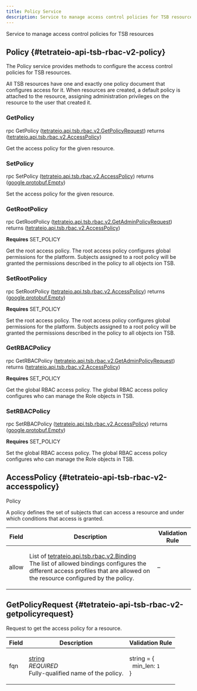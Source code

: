 ```yaml
---
title: Policy Service
description: Service to manage access control policies for TSB resources
---
```



<!-- WARNING: This page is generated. Please take a look at extensions/plugin-service-bridge-api-docs/src/files/doc/page.ejs -->

Service to manage access control policies for TSB resources


## Policy {#tetrateio-api-tsb-rbac-v2-policy}

The Policy service provides methods to configure the access control policies for TSB resources.

All TSB resources have one and exactly one policy document that configures access for it.
When resources are created, a default policy is attached to the resource, assigning administration
privileges on the resource to the user that created it.


### GetPolicy

<PanelContent>
<PanelContentCode>

rpc GetPolicy ([tetrateio.api.tsb.rbac.v2.GetPolicyRequest](../../../tsb/rbac/v2/policy_service#tetrateio-api-tsb-rbac-v2-getpolicyrequest)) returns ([tetrateio.api.tsb.rbac.v2.AccessPolicy](../../../tsb/rbac/v2/policy_service#tetrateio-api-tsb-rbac-v2-accesspolicy))

</PanelContentCode>



Get the access policy for the given resource.

</PanelContent>

### SetPolicy

<PanelContent>
<PanelContentCode>

rpc SetPolicy ([tetrateio.api.tsb.rbac.v2.AccessPolicy](../../../tsb/rbac/v2/policy_service#tetrateio-api-tsb-rbac-v2-accesspolicy)) returns ([google.protobuf.Empty](https://developers.google.com/protocol-buffers/docs/reference/google.protobuf#google.protobuf.Empty))

</PanelContentCode>



Set the access policy for the given resource.

</PanelContent>

### GetRootPolicy

<PanelContent>
<PanelContentCode>

rpc GetRootPolicy ([tetrateio.api.tsb.rbac.v2.GetAdminPolicyRequest](../../../tsb/rbac/v2/policy_service#tetrateio-api-tsb-rbac-v2-getadminpolicyrequest)) returns ([tetrateio.api.tsb.rbac.v2.AccessPolicy](../../../tsb/rbac/v2/policy_service#tetrateio-api-tsb-rbac-v2-accesspolicy))

</PanelContentCode>

**Requires** SET_POLICY

Get the root access policy.
The root access policy configures global permissions for the platform. Subjects
assigned to a root policy will be granted the permissions described in the policy
to all objects ion TSB.

</PanelContent>

### SetRootPolicy

<PanelContent>
<PanelContentCode>

rpc SetRootPolicy ([tetrateio.api.tsb.rbac.v2.AccessPolicy](../../../tsb/rbac/v2/policy_service#tetrateio-api-tsb-rbac-v2-accesspolicy)) returns ([google.protobuf.Empty](https://developers.google.com/protocol-buffers/docs/reference/google.protobuf#google.protobuf.Empty))

</PanelContentCode>

**Requires** SET_POLICY

Set the root access policy.
The root access policy configures global permissions for the platform. Subjects
assigned to a root policy will be granted the permissions described in the policy
to all objects ion TSB.

</PanelContent>

### GetRBACPolicy

<PanelContent>
<PanelContentCode>

rpc GetRBACPolicy ([tetrateio.api.tsb.rbac.v2.GetAdminPolicyRequest](../../../tsb/rbac/v2/policy_service#tetrateio-api-tsb-rbac-v2-getadminpolicyrequest)) returns ([tetrateio.api.tsb.rbac.v2.AccessPolicy](../../../tsb/rbac/v2/policy_service#tetrateio-api-tsb-rbac-v2-accesspolicy))

</PanelContentCode>

**Requires** SET_POLICY

Get the global RBAC access policy.
The global RBAC access policy configures who can manage the Role objects in TSB.

</PanelContent>

### SetRBACPolicy

<PanelContent>
<PanelContentCode>

rpc SetRBACPolicy ([tetrateio.api.tsb.rbac.v2.AccessPolicy](../../../tsb/rbac/v2/policy_service#tetrateio-api-tsb-rbac-v2-accesspolicy)) returns ([google.protobuf.Empty](https://developers.google.com/protocol-buffers/docs/reference/google.protobuf#google.protobuf.Empty))

</PanelContentCode>

**Requires** SET_POLICY

Set the global RBAC access policy.
The global RBAC access policy configures who can manage the Role objects in TSB.

</PanelContent>






## AccessPolicy {#tetrateio-api-tsb-rbac-v2-accesspolicy}

Policy

A policy defines the set of subjects that can access a resource and under
which conditions that access is granted.



  
<div class="generated-table"></div>

<table>
<thead>
<tr>
<th>Field</th>
<th class="description">Description</th>
<th>Validation Rule</th>
</tr>
</thead>
    
<tr>
<td>


allow

</td>

<td>

List of [tetrateio.api.tsb.rbac.v2.Binding](../../../tsb/rbac/v2/binding#tetrateio-api-tsb-rbac-v2-binding) <br/> The list of allowed bindings configures the different access profiles that
are allowed on the resource configured by the policy.

</td>

<td>

&ndash;

</td>
</tr>
    
</table>
  


## GetPolicyRequest {#tetrateio-api-tsb-rbac-v2-getpolicyrequest}

Request to get the access policy for a resource.



  
<div class="generated-table"></div>

<table>
<thead>
<tr>
<th>Field</th>
<th class="description">Description</th>
<th>Validation Rule</th>
</tr>
</thead>
    
<tr>
<td>


fqn

</td>

<td>

[string](https://developers.google.com/protocol-buffers/docs/proto3#scalar) <br/> _REQUIRED_ <br/> Fully-qualified name of the policy.

</td>

<td>

string = {<br/>&nbsp;&nbsp;min_len: `1`<br/>}<br/>

</td>
</tr>
    
</table>
  



